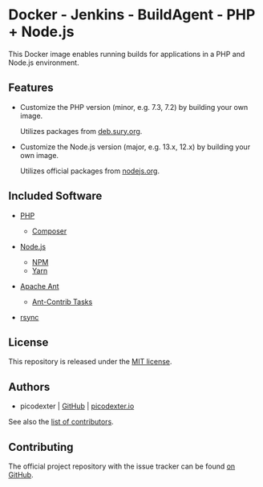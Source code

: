 # Docker - Jenkins - BuildAgent - PHP + Node.js

This Docker image enables running builds for applications in a PHP and Node.js environment.

## Features

*   Customize the PHP version (minor, e.g. 7.3, 7.2) by building your own image.

    Utilizes packages from [deb.sury.org](https://deb.sury.org/).

*   Customize the Node.js version (major, e.g. 13.x, 12.x) by building your own image.

    Utilizes official packages from [nodejs.org](https://nodejs.org/en/download/package-manager/).

## Included Software

*   [PHP](http://www.php.net/)

    *   [Composer](https://getcomposer.org/)

*   [Node.js](https://nodejs.org/)

    *   [NPM](https://www.npmjs.com/)
    *   [Yarn](https://yarnpkg.com/)

*   [Apache Ant](https://ant.apache.org/)

    *   [Ant-Contrib Tasks](http://ant-contrib.sourceforge.net/)

*   [rsync](https://rsync.samba.org/)

## License

This repository is released under the [MIT license](LICENSE).

## Authors

*   picodexter | [GitHub](https://github.com/picodexter) | [picodexter.io](https://picodexter.io/)

See also the [list of contributors](https://github.com/picodexter/docker-jenkins-buildagent-php-nodejs/contributors).

## Contributing

The official project repository with the issue tracker can be found
[on GitHub](https://github.com/picodexter/docker-jenkins-buildagent-php-nodejs).
